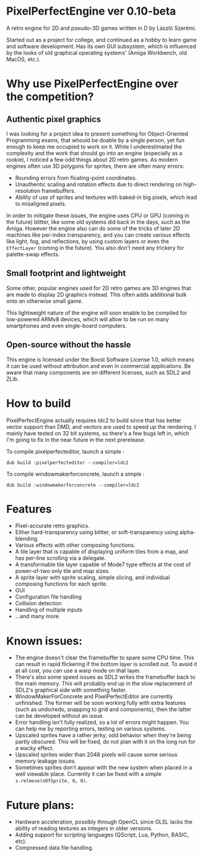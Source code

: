 # PixelPerfectEngine ver 0.10-beta

A retro engine for 2D and pseudo-3D games written in D by László Szerémi.

Started out as a project for college, and continued as a hobby to learn game and software development. Has its own GUI subsystem, 
which is influenced by the looks of old graphical operating systems' (Amiga Workbench, old MacOS, etc.).

# Why use PixelPerfectEngine over the competition?

## Authentic pixel graphics

I was looking for a project idea to present something for Object-Oriented Programming exams, that whould be doable by a 
single person, yet fun enough to keep me occupied to work on it. While I underestimated the complexity and the work that should
go into an engine (especially as a rookie), I noticed a few odd things about 2D retro games. As modern engines often use 3D
polygons for sprites, there are often many errors:

* Rounding errors from floating-point coordinates.
* Unauthentic scaling and rotation effects due to direct rendering on high-resolution framebuffers.
* Ability of use of sprites and textures with baked-in big pixels, which lead to misaligned pixels.

In order to mitigate these issues, the engine uses CPU or GPU (coming in the future) blitter, like some old systems did back
in the days, such as the Amiga. However the engine also can do some of the tricks of later 2D machines like per-index 
transparency, and you can create various effects like light, fog, and reflections, by using custom layers or even the 
`EffectLayer` (coming in the future). You also don't need any trickery for palette-swap effects.

## Small footprint and lightweight

Some other, popular engines used for 2D retro games are 3D engines that are made to display 2D graphics instead. This often
adds additional bulk onto an otherwise small game.

This lightweight nature of the engine will soon enable to be compiled for low-powered ARMv8 devices, which will allow to
be run on many smartphones and even single-board computers.

## Open-source without the hassle

This engine is licensed under the Boost Software License 1.0, which means it can be used without attribution and even in
commercial applications. Be aware that many components are on different licenses, such as SDL2 and ZLib.

# How to build

PixelPerfectEngine actually requires ldc2 to build since that has better vector support than DMD, and vectors are used to speed up the rendering.
I mainly have tested on 32 bit systems, so there's a few bugs left in, which I'm going to fix in the near future in the next prerelease.

To compile pixelperfecteditor, launch a simple :
```
dub build :pixelperfecteditor --compiler=ldc2
```

To compile windowmakerforconcrete, launch a simple :
```
dub build :windowmakerforconcrete --compiler=ldc2
```

# Features

* Pixel-accurate retro graphics.
* Either hard-transparency using blitter, or soft-transparency using alpha-blending.
* Various effects with other composing functions.
* A tile layer that is capable of displaying uniform tiles from a map, and has per-line scrolling via a delegate.
* A transformable tile layer capable of Mode7 type effects at the cost of power-of-two only tile and map sizes.
* A sprite layer with sprite scaling, simple slicing, and individual composing functions for each sprite.
* GUI
* Configuration file handling
* Collision detection
* Handling of multiple inputs
* ...and many more

# Known issues:

* The engine doesn't clear the framebuffer to spare some CPU time. This can result in rapid flickering if the bottom layer is scrolled
out. To avoid it at all cost, you can use a warp mode on that layer.
* There's also some speed issues as SDL2 writes the framebuffer back to the main memory. This will probably end up in the slow 
replacement of SDL2's graphical side with something faster.
* WindowMakerForConcrete and PixelPerfectEditor are currently unfinished. The former will be soon working fully with extra features 
(such as undo/redo, snapping to grid and components), then the latter can be developed without an issue.
* Error handling isn't fully realized, so a lot of errors might happen. You can help me by reporting errors, testing on various 
systems.
* Upscaled sprites have a rather jerky, odd behavior when they're being partly obscured. This will be fixed, do not plan with it on
the long run for a wacky effect.
* Upscaled sprites wider than 2048 pixels will cause some serious memory leakage issues.
* Sometimes sprites don't appear with the new system when placed in a well viewable place. Currently it can be fixed with a simple `s.relmove(nOfSprite, 0, 0)`.

# Future plans:

* Hardware acceleration, possibly through OpenCL since GLSL lacks the ability of reading textures as integers in older versions.
* Adding support for scripting languages (QScript, Lua, Python, BASIC, etc).
* Compressed data file handling.
